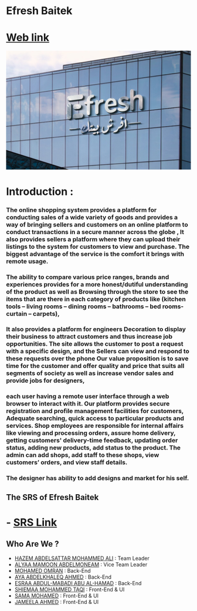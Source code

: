 # Efresh Baitek
# [Web link](http://efresh-beitak.somee.com/Home/TrendingProducts)
<img src="https://github.com/MohamedOmran890/EfrashBatiek/blob/master/main.jpg"/>

# Introduction :
### The online shopping system provides a platform for conducting sales of a wide variety of goods and provides a way of bringing sellers and customers on an online platform to conduct transactions in a secure manner across the globe , It also provides sellers a platform where they can upload their listings to the system for customers to view and purchase. The biggest advantage of the service is the comfort it brings with remote usage. 

### The ability to compare various price ranges, brands and experiences provides for a more honest/dutiful understanding of the product as well as Browsing through the store to see the items that are there in each category of products like (kitchen tools – living rooms – dining rooms – bathrooms – bed rooms- curtain – carpets), 

### It also provides a platform for engineers Decoration to display their business to attract customers and thus increase job opportunities. The site allows the customer to post a request with a specific design, and the Sellers can view and respond to these requests over the phone Our value proposition is to save time for the customer and offer quality and price that suits all segments of society as well as increase vendor sales and provide jobs for designers, 

### each user having a remote user interface through a web browser to interact with it. Our platform provides secure registration and profile management facilities for customers, Adequate searching, quick access to particular products and services. Shop employees are responsible for internal affairs like viewing and processing orders, assure home delivery, getting customers' delivery-time feedback, updating order status, adding new products, add status to the product. The admin can add shops, add staff to these shops, view customers’ orders, and view staff details. 

### The designer has ability to add designs and market for his self.


## The SRS of Efresh Baitek
# - [SRS Link](https://github.com/MohamedOmran890/EfrashBatiek/blob/master/Efresh%20Beitak%20SRS.pdf)

## Who Are We ?

- [HAZEM ABDELSATTAR MOHAMMED ALI](https://github.com/Hazem-404) : Team Leader
- [ALYAA MAMOON ABDELMONEAM](https://github.com/alyaa999) : Vice Team Leader
- [MOHAMED OMRAN](https://github.com/MohamedOmran890) : Back-End
- [AYA ABDELKHALEQ AHMED](https://github.com/AyaAbdelkhalk) : Back-End
- [ESRAA ABDUL-MABADI ABU AL-HAMAD](https://github.com/esraa-netizen) : Back-End
- [SHIEMAA MOHAMMED TAQI](https://github.com/shimaamhmd) : Front-End & UI
- [SAMA MOHAMED](https://github.com/Samaamhmd) : Front-End & UI
- [JAMEELA AHMED](https://github.com/Jameeelaahmed) : Front-End & UI




